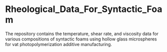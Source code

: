 # Rheological_Data_For_Syntactic_Foam
The repository contains the temperature, shear rate, and viscosity data for various compositions of syntactic foams using hollow glass microspheres for vat photopolymerization additive manufacturing. 
